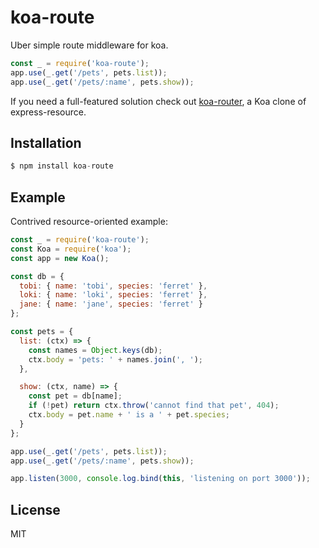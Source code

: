 # koa-route

 Uber simple route middleware for koa.

```js
const _ = require('koa-route');
app.use(_.get('/pets', pets.list));
app.use(_.get('/pets/:name', pets.show));
```

 If you need a full-featured solution check out [koa-router](https://github.com/koajs/router),
 a Koa clone of express-resource.

## Installation

```js
$ npm install koa-route
```

## Example

  Contrived resource-oriented example:

```js
const _ = require('koa-route');
const Koa = require('koa');
const app = new Koa();

const db = {
  tobi: { name: 'tobi', species: 'ferret' },
  loki: { name: 'loki', species: 'ferret' },
  jane: { name: 'jane', species: 'ferret' }
};

const pets = {
  list: (ctx) => {
    const names = Object.keys(db);
    ctx.body = 'pets: ' + names.join(', ');
  },

  show: (ctx, name) => {
    const pet = db[name];
    if (!pet) return ctx.throw('cannot find that pet', 404);
    ctx.body = pet.name + ' is a ' + pet.species;
  }
};

app.use(_.get('/pets', pets.list));
app.use(_.get('/pets/:name', pets.show));

app.listen(3000, console.log.bind(this, 'listening on port 3000'));
```

## License

  MIT
